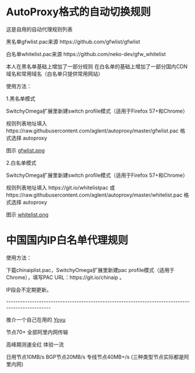# AutoProxy格式的自动切换规则

<P>这是自用的自动代理规则列表
<p>黑名单gfwlist.pac来源  https://github.com/gfwlist/gfwlist
<p>白名单whitelist.pac来源 https://github.com/neko-dev/gfw_whitelist
<p>本人在黑名单基础上增加了一部分规则 在白名单的基础上增加了一部分国内CDN域名和常用域名（白名单只提供常用网站）
<p></p>
<p>使用方法：
<p>1.黑名单模式
<p>SwitchyOmega扩展里新建switch profile模式（适用于Firefox 57+和Chrome）
<p>规则列表地址填入 https://raw.githubusercontent.com/aglent/autoproxy/master/gfwlist.pac 格式选择 autoproxy
<p>图示 <a href="https://github.com/aglent/autoproxy/blob/master/gfwlist.png">gfwlist.png</a>
<p>2.白名单模式
<p>SwitchyOmega扩展里新建switch profile模式（适用于Firefox 57+和Chrome）
<p>规则列表地址填入 https://git.io/whitelistpac 或 https://raw.githubusercontent.com/aglent/autoproxy/master/whitelist.pac 格式选择 autoproxy
<p>图示 <a href="https://github.com/aglent/autoproxy/blob/master/whitelist.png">whitelist.png</a>
<P></p>

# 中国国内IP白名单代理规则
<p>使用方法：
<p>下载chinaiplist.pac，SwitchyOmega扩展里新建pac profile模式（适用于Chrome），填写PAC URL：https://git.io/chinaip 。
<p>IP段会不定期更新。
<p></p>
<p>-------------------------------------------------------------------------------------------------
<p>推介一个自己在用的 <a href="https://home.yoyu.dev/aff.php?aff=447">Yoyu</a>
<p>节点70+ 全部阿里内网传输
<p>高峰期测速全红 体验一流
<p>日用节点10MB/s BGP节点20MB/s 专线节点40MB+/s (三种类型节点实际都是阿里内网)
